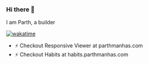### Hi there 👋

I am Parth, a builder

[![wakatime](https://wakatime.com/badge/user/751d4b7f-7744-45f6-8f72-b5268bffaa25.svg)](https://wakatime.com/@751d4b7f-7744-45f6-8f72-b5268bffaa25)
- ⚡ Checkout Responsive Viewer at parthmanhas.com
- ⚡ Checkout Habits at habits.parthmanhas.com

